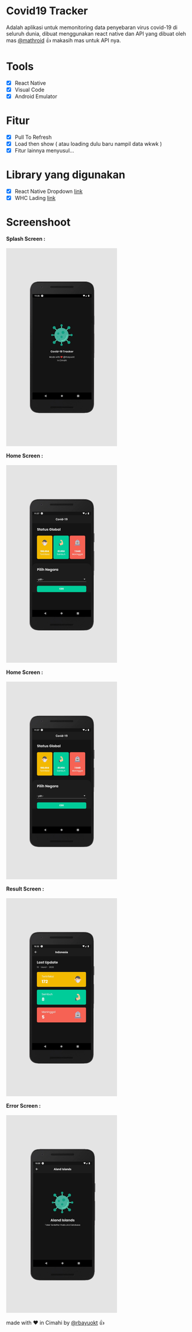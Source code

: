 # Covid19 Tracker
Adalah aplikasi untuk memonitoring data penyebaran virus covid-19 di seluruh dunia,
dibuat menggunakan react native dan API yang dibuat oleh mas [@mathroid](https://github.com/mathdroid/covid-19-api) :thumbsup:
makasih mas untuk API nya.

# Tools
- [x] React Native
- [x] Visual Code
- [x] Android Emulator

# Fitur
- [x] Pull To Refresh
- [x] Load then show ( atau loading dulu baru nampil data wkwk )
- [x] Fitur lainnya menyusul...

# Library yang digunakan
- [x] React Native Dropdown [link](https://www.npmjs.com/package/react-native-material-dropdown)
- [x] WHC Lading [link](https://github.com/netyouli/react-native-whc-loading)

# Screenshoot 

**Splash Screen :**<br><br>
<img src="screenshoot/splash.jpg" width="300px" /><br>

**Home Screen :**<br><br>
<img src="screenshoot/tampilan.jpg" width="300px" /><br>

**Home Screen :**<br><br>
<img src="screenshoot/tampilan.jpg" width="300px" /><br>

**Result Screen :**<br><br>
<img src="screenshoot/result.jpg" width="300px" /><br>

**Error Screen :**<br><br>
<img src="screenshoot/error handle.jpg" width="300px" /><br>

made with :heart: in Cimahi by [@rbayuokt](https://www.instagram.com/rbayuokt/) :thumbsup:
